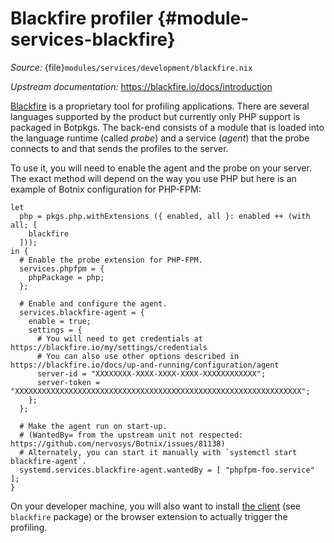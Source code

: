 # Blackfire profiler {#module-services-blackfire}

*Source:* {file}`modules/services/development/blackfire.nix`

*Upstream documentation:* <https://blackfire.io/docs/introduction>

[Blackfire](https://blackfire.io) is a proprietary tool for profiling applications. There are several languages supported by the product but currently only PHP support is packaged in Botpkgs. The back-end consists of a module that is loaded into the language runtime (called *probe*) and a service (*agent*) that the probe connects to and that sends the profiles to the server.

To use it, you will need to enable the agent and the probe on your server. The exact method will depend on the way you use PHP but here is an example of Botnix configuration for PHP-FPM:
```
let
  php = pkgs.php.withExtensions ({ enabled, all }: enabled ++ (with all; [
    blackfire
  ]));
in {
  # Enable the probe extension for PHP-FPM.
  services.phpfpm = {
    phpPackage = php;
  };

  # Enable and configure the agent.
  services.blackfire-agent = {
    enable = true;
    settings = {
      # You will need to get credentials at https://blackfire.io/my/settings/credentials
      # You can also use other options described in https://blackfire.io/docs/up-and-running/configuration/agent
      server-id = "XXXXXXXX-XXXX-XXXX-XXXX-XXXXXXXXXXXX";
      server-token = "XXXXXXXXXXXXXXXXXXXXXXXXXXXXXXXXXXXXXXXXXXXXXXXXXXXXXXXXXXXXXXXX";
    };
  };

  # Make the agent run on start-up.
  # (WantedBy= from the upstream unit not respected: https://github.com/nervosys/Botnix/issues/81138)
  # Alternately, you can start it manually with `systemctl start blackfire-agent`.
  systemd.services.blackfire-agent.wantedBy = [ "phpfpm-foo.service" ];
}
```

On your developer machine, you will also want to install [the client](https://blackfire.io/docs/up-and-running/installation#install-a-profiling-client) (see `blackfire` package) or the browser extension to actually trigger the profiling.
